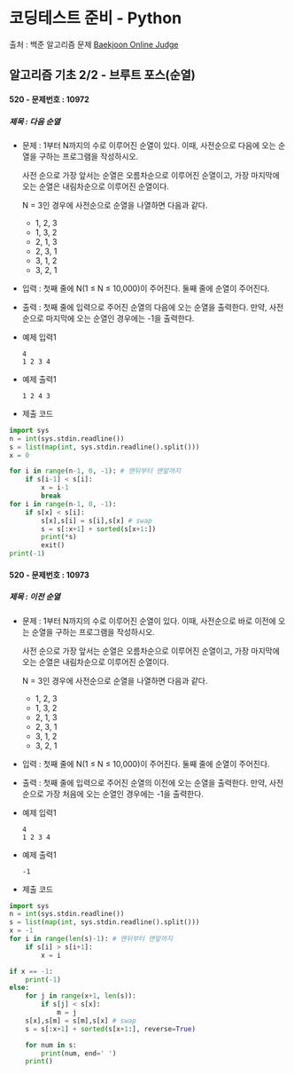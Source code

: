 # 코딩테스트 준비 - Python



출처 : 백준 알고리즘 문제 [Baekjoon Online Judge](https://www.acmicpc.net/)



## 알고리즘 기초 2/2 - 브루트 포스(순열)



#### 520 -  문제번호 : 10972

 ##### 제목 : 다음 순열

- 문제 : 1부터 N까지의 수로 이루어진 순열이 있다. 이때, 사전순으로 다음에 오는 순열을 구하는 프로그램을 작성하시오.

  사전 순으로 가장 앞서는 순열은 오름차순으로 이루어진 순열이고, 가장 마지막에 오는 순열은 내림차순으로 이루어진 순열이다.

  N = 3인 경우에 사전순으로 순열을 나열하면 다음과 같다.

  - 1, 2, 3
  - 1, 3, 2
  - 2, 1, 3
  - 2, 3, 1
  - 3, 1, 2
  - 3, 2, 1

- 입력 : 첫째 줄에 N(1 ≤ N ≤ 10,000)이 주어진다. 둘째 줄에 순열이 주어진다.

- 출력 : 첫째 줄에 입력으로 주어진 순열의 다음에 오는 순열을 출력한다. 만약, 사전순으로 마지막에 오는 순열인 경우에는 -1을 출력한다.

- 예제 입력1

  ```
  4
  1 2 3 4
  ```

- 예제 출력1

  ```
  1 2 4 3
  ```

- 제출 코드

```python
import sys
n = int(sys.stdin.readline())
s = list(map(int, sys.stdin.readline().split()))
x = 0

for i in range(n-1, 0, -1): # 맨뒤부터 맨앞까지
    if s[i-1] < s[i]:
        x = i-1
        break
for i in range(n-1, 0, -1):
    if s[x] < s[i]:
        s[x],s[i] = s[i],s[x] # swap
        s = s[:x+1] + sorted(s[x+1:])
        print(*s)
        exit()
print(-1)
```



#### 520 -  문제번호 : 10973

 ##### 제목 : 이전 순열

- 문제 : 1부터 N까지의 수로 이루어진 순열이 있다. 이때, 사전순으로 바로 이전에 오는 순열을 구하는 프로그램을 작성하시오.

  사전 순으로 가장 앞서는 순열은 오름차순으로 이루어진 순열이고, 가장 마지막에 오는 순열은 내림차순으로 이루어진 순열이다.

  N = 3인 경우에 사전순으로 순열을 나열하면 다음과 같다.

  - 1, 2, 3
  - 1, 3, 2
  - 2, 1, 3
  - 2, 3, 1
  - 3, 1, 2
  - 3, 2, 1

- 입력 : 첫째 줄에 N(1 ≤ N ≤ 10,000)이 주어진다. 둘째 줄에 순열이 주어진다.

- 출력 : 첫째 줄에 입력으로 주어진 순열의 이전에 오는 순열을 출력한다. 만약, 사전순으로 가장 처음에 오는 순열인 경우에는 -1을 출력한다.

- 예제 입력1

  ```
  4
  1 2 3 4
  ```

- 예제 출력1

  ```
  -1
  ```

- 제출 코드

```python
import sys
n = int(sys.stdin.readline())
s = list(map(int, sys.stdin.readline().split()))
x = -1
for i in range(len(s)-1): # 맨뒤부터 맨앞까지
    if s[i] > s[i+1]:
        x = i

if x == -1:
    print(-1)
else:
    for j in range(x+1, len(s)):
        if s[j] < s[x]:
            m = j
    s[x],s[m] = s[m],s[x] # swap
    s = s[:x+1] + sorted(s[x+1:], reverse=True)

    for num in s:
        print(num, end=' ')
    print()
```

